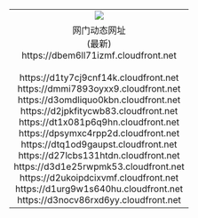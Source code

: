 ﻿<table>
  <tr></tr>
  <tr><td colspan=2 align=center><img src="https://dbem6ll71izmf.cloudfront.net/Up/oGate.jpg" /></td></tr>
  <tr><td colspan=2 align=center>网门动态网址<br/>(最新)
<br>https://dbem6ll71izmf.cloudfront.net
<br/>
<br>https://d1ty7cj9cnf14k.cloudfront.net
<br>https://dmmi7893oyxx9.cloudfront.net
<br>https://d3omdliquo0kbn.cloudfront.net
<br>https://d2jpkfitycwb83.cloudfront.net
<br>https://dt1x081p6q9hn.cloudfront.net
<br>https://dpsymxc4rpp2d.cloudfront.net
<br>https://dtq1od9gaupst.cloudfront.net
<br>https://d27lcbs131htdn.cloudfront.net
<br>https://d3d1e25rwpmk53.cloudfront.net
<br>https://d2ukoipdcixvmf.cloudfront.net
<br>https://d1urg9w1s640hu.cloudfront.net
<br>https://d3nocv86rxd6yy.cloudfront.net
    </td>
  </tr>
</table>
